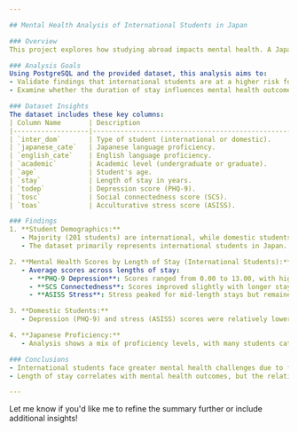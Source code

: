 ```yaml
---

## Mental Health Analysis of International Students in Japan

### Overview
This project explores how studying abroad impacts mental health. A Japanese international university conducted a study in 2018, finding that international students face higher risks of mental health difficulties than the general population. Factors such as social connectedness and acculturative stress were identified as predictors of depression.

### Analysis Goals
Using PostgreSQL and the provided dataset, this analysis aims to:
- Validate findings that international students are at a higher risk for mental health challenges.
- Examine whether the duration of stay influences mental health outcomes.

### Dataset Insights
The dataset includes these key columns:
| Column Name       | Description                                                     |
|-------------------|-----------------------------------------------------------------|
| `inter_dom`       | Type of student (international or domestic).                    |
| `japanese_cate`   | Japanese language proficiency.                                  |
| `english_cate`    | English language proficiency.                                   |
| `academic`        | Academic level (undergraduate or graduate).                     |
| `age`             | Student's age.                                                  |
| `stay`            | Length of stay in years.                                        |
| `todep`           | Depression score (PHQ-9).                                       |
| `tosc`            | Social connectedness score (SCS).                               |
| `toas`            | Acculturative stress score (ASISS).                             |

### Findings
1. **Student Demographics:**
   - Majority (201 students) are international, while domestic students total 67.
   - The dataset primarily represents international students in Japan.

2. **Mental Health Scores by Length of Stay (International Students):**
   - Average scores across lengths of stay:
     - **PHQ-9 Depression**: Scores ranged from 0.00 to 13.00, with higher scores for shorter stays.
     - **SCS Connectedness**: Scores improved slightly with longer stays but varied.
     - **ASISS Stress**: Stress peaked for mid-length stays but remained substantial for shorter stays.

3. **Domestic Students:**
   - Depression (PHQ-9) and stress (ASISS) scores were relatively lower compared to international students, indicating that studying abroad impacts mental health more significantly.

4. **Japanese Proficiency:**
   - Analysis shows a mix of proficiency levels, with many students categorized as "low," hinting at adaptation challenges for international students.

### Conclusions
- International students face greater mental health challenges due to factors like cultural adaptation and social connectedness.
- Length of stay correlates with mental health outcomes, but the relationship varies across different scores.

---
```


Let me know if you'd like me to refine the summary further or include additional insights!
